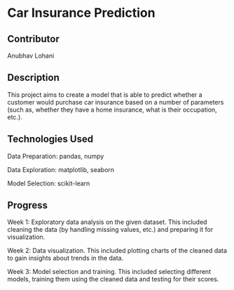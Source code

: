 # Car Insurance Prediction

## Contributor

Anubhav Lohani

## Description

This project aims to create a model that is able to predict whether a customer would purchase car insurance based on a number of parameters (such as, whether they have a home insurance, what is their occupation, etc.).

## Technologies Used

Data Preparation: pandas, numpy

Data Exploration: matplotlib, seaborn

Model Selection: scikit-learn

## Progress

Week 1: Exploratory data analysis on the given dataset. This included cleaning the data (by handling missing values, etc.) and preparing it for visualization.

Week 2: Data visualization. This included plotting charts of the cleaned data to gain insights about trends in the data.

Week 3: Model selection and training. This included selecting different models, training them using the cleaned data and testing for their scores.